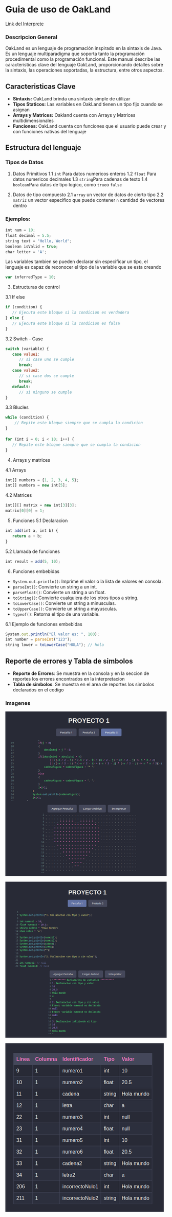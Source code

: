 
# Guia de uso de OakLand

[Link del Interprete](https://henryd11703.github.io/OLC2_Proyecto1_202004071/)

### Descripcion General

OakLand es un lenguaje de programación inspirado en la sintaxis de Java. Es un lenguaje multiparadigma que soporta tanto la programación procedimental como la programación funcional. Este manual describe las características clave del lenguaje OakLand, proporcionando detalles sobre la sintaxis, las operaciones soportadas, la estructura, entre otros aspectos.

  

## Caracteristicas Clave
- **Sintaxis:** OakLand brinda una sintaxis simple de utilizar
- **Tipos Staticos:** Las variables en OakLand tienen un tipo fijo cuando se asignan
- **Arrays y Matrices:** Oakland cuenta con Arrays y Matrices multidimensionales
- **Funciones:** OakLand cuenta con funciones que el usuario puede crear y con funciones nativas del lenguaje

## Estructura del lenguaje
### Tipos de Datos
1. Datos Primitivos
1.1 `int` Para datos numericos enteros
1.2 `float` Para datos numericos decimales
1.3 `string`Para cadenas de texto
1.4 `boolean`Para datos de tipo logico, como `true`o `false`

2. Datos de tipo compuesto
2.1 `array` un vector de datos de cierto tipo
2.2 `matriz`  un vector especifico que puede contener `n` cantidad de vectores dentro 

### Ejemplos: 
```javascript
int num = 10;
float decimal = 5.5;
string text = "Hello, World";
boolean isValid = true;
char letter = 'A';
```
Las variables tambien se pueden declarar sin especificar un tipo, el lenguaje es capaz de reconocer el tipo de la variable que se esta creando

```javascript
var inferredType = 10;
```

3. Estructuras de control

3.1 If else

```javascript
if (condition) {
   // Ejecuta este bloque si la condicion es verdadera
} else {
   // Ejecuta este bloque si la condicion es falsa
}
```

3.2 Switch - Case

```javascript
switch (variable) {
   case value1:
      // si case uno se cumple
      break;
   case value2:
      // si case dos se cumple
      break;
   default:
      // si ninguno se cumple
}

```
3.3 Blucles

```javascript
while (condition) {
    // Repite este bloque siempre que se cumpla la condicion
}

for (int i = 0; i < 10; i++) {
   // Repite este bloque siempre que se cumpla la condicion
}
```

4. Arrays y matrices

4.1 Arrays

```javascript
int[] numbers = {1, 2, 3, 4, 5};
int[] numbers = new int[5]; 
```
4.2 Matrices

```javascript
int[][] matrix = new int[3][3];  
matrix[0][0] = 1;

```

5. Funciones
5.1 Declaracion

```javascript
int add(int a, int b) {
   return a + b;
}

```

5.2 Llamada de funciones
```javascript
int result = add(5, 10);
```

6. Funciones embebidas
- `System.out.println()`: Imprime el valor o la lista de valores en consola.
- `parseInt()`: Convierte un string a un int.
- `parseFloat()`: Convierte un string a un float.
- `toString()`: Convierte cualquiera de los otros tipos a string.
- `toLowerCase()`: Convierte un string a minusculas.
- `toUpperCase()`: Convierte un string a mayusculas.
- `typeof()`: Retorna el tipo de una variable.

6.1 Ejemplo de funciones embebidas

```javascript
System.out.println("El valor es: ", 100);
int number = parseInt("123");
string lower = toLowerCase("HOLA"); // hola

```

## Reporte de errores y Tabla de simbolos

- **Reporte de Errores**: Se muestra en la consola y en la seccion de reportes los errores encontrados en la interpretacion
- **Tabla de simbolos**: Se muestra en el area de reportes los simbolos declarados en el codigo

### Imagenes

![Interprete](./Reportes/Screenshot_2024-09-12-11-17-19_1920x1080.png)

![ArchivoPrueba](./Reportes/Screenshot_2024-09-17-01-33-00_1920x1080.png)

![Reporte](./Reportes/Screenshot_2024-09-17-01-35-37_1920x1080.png)
